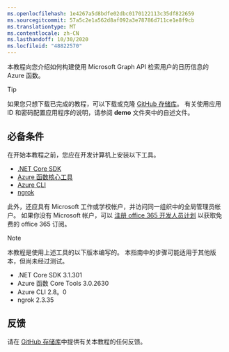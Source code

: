```yaml
---
ms.openlocfilehash: 1e4267a5d8bdfe02dbc0170122113c35df822659
ms.sourcegitcommit: 57a5c2e1a562d8af092a3e78786d711ce1e8f9cb
ms.translationtype: MT
ms.contentlocale: zh-CN
ms.lasthandoff: 10/30/2020
ms.locfileid: "48822570"
---
```

<!-- markdownlint-disable MD002 MD041 -->

本教程向您介绍如何构建使用 Microsoft Graph API 检索用户的日历信息的 Azure 函数。

> [!TIP]
> 如果您只想下载已完成的教程，可以下载或克隆 [GitHub 存储库](https://github.com/microsoftgraph/msgraph-training-azurefunction-csharp)。 有关使用应用 ID 和密码配置应用程序的说明，请参阅 **demo** 文件夹中的自述文件。

## <a name="prerequisites"></a>必备条件

在开始本教程之前，您应在开发计算机上安装以下工具。

- [.NET Core SDK](https://dotnet.microsoft.com/download)
- [Azure 函数核心工具](https://docs.microsoft.com/azure/azure-functions/functions-run-local)
- [Azure CLI](https://docs.microsoft.com/cli/azure/install-azure-cli)
- [ngrok](https://ngrok.com/)

此外，还应具有 Microsoft 工作或学校帐户，并访问同一组织中的全局管理员帐户。 如果你没有 Microsoft 帐户，可以 [注册 office 365 开发人员计划](https://developer.microsoft.com/office/dev-program) 以获取免费的 office 365 订阅。

> [!NOTE]
> 本教程是使用上述工具的以下版本编写的。 本指南中的步骤可能适用于其他版本，但尚未经过测试。
>
> - .NET Core SDK 3.1.301
> - Azure 函数 Core Tools 3.0.2630
> - Azure CLI 2.8。0
> - ngrok 2.3.35

## <a name="feedback"></a>反馈

请在 [GitHub 存储库](https://github.com/microsoftgraph/msgraph-training-azurefunction-csharp)中提供有关本教程的任何反馈。

